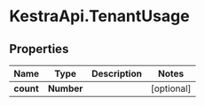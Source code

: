 # KestraApi.TenantUsage

## Properties

Name | Type | Description | Notes
------------ | ------------- | ------------- | -------------
**count** | **Number** |  | [optional] 



